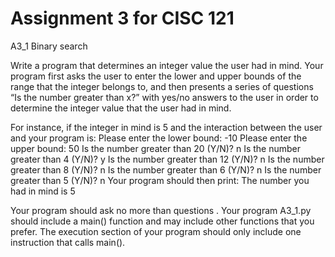 # Assignment 3 for CISC 121
A3_1 Binary search 

Write a program that determines an integer value the user had in mind. Your program first asks the user to enter the lower and upper bounds of the range that the integer belongs to, and then presents a series of questions “Is the number greater than x?” with yes/no answers to the user in order to determine the integer value that the user had in mind. 

For instance, if the integer in mind is 5 and the interaction between the user and your program is:
Please enter the lower bound: -10
Please enter the upper bound: 50
Is the number greater than 20 (Y/N)? n
Is the number greater than 4 (Y/N)? y
Is the number greater than 12 (Y/N)? n
Is the number greater than 8 (Y/N)? n
Is the number greater than 6 (Y/N)? n
Is the number greater than 5 (Y/N)? n
Your program should then print:
The number you had in mind is 5

Your program should ask no more than  questions . Your program A3_1.py should include a main() function and may include other functions that you prefer. The execution section of your program should only include one instruction that calls main().